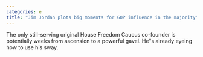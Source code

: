 ```yaml
---
categories: e
title: "Jim Jordan plots big moments for GOP influence in the majority"
---
```

The only still-serving original House Freedom Caucus co-founder is potentially weeks from ascension to a powerful gavel. He"s already eyeing how to use his sway.